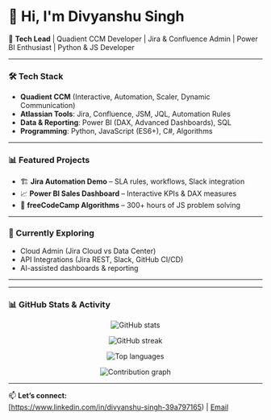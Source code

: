 # 👋 Hi, I'm Divyanshu Singh  

🚀 **Tech Lead** | Quadient CCM Developer | Jira & Confluence Admin | Power BI Enthusiast | Python & JS Developer  

---

### 🛠️ Tech Stack
- **Quadient CCM** (Interactive, Automation, Scaler, Dynamic Communication)  
- **Atlassian Tools**: Jira, Confluence, JSM, JQL, Automation Rules  
- **Data & Reporting**: Power BI (DAX, Advanced Dashboards), SQL  
- **Programming**: Python, JavaScript (ES6+), C#, Algorithms  

---

### 📊 Featured Projects
- 🏗️ **Jira Automation Demo** – SLA rules, workflows, Slack integration  
- 📈 **Power BI Sales Dashboard** – Interactive KPIs & DAX measures  
- 🔑 **freeCodeCamp Algorithms** – 300+ hours of JS problem solving  

---

### 🎯 Currently Exploring
- Cloud Admin (Jira Cloud vs Data Center)  
- API Integrations (Jira REST, Slack, GitHub CI/CD)  
- AI-assisted dashboards & reporting

- ---

---

### 📊 GitHub Stats & Activity

<p align="center">
  <img src="https://github-readme-stats.vercel.app/api?username=divyanshu04-codes&show_icons=true&theme=tokyonight&hide_border=true" alt="GitHub stats" />
</p>

<p align="center">
  <img src="https://github-readme-streak-stats.herokuapp.com/?user=divyanshu04-codes&theme=tokyonight&hide_border=true" alt="GitHub streak" />
</p>

<p align="center">
  <img src="https://github-readme-stats.vercel.app/api/top-langs/?username=divyanshu04-codes&layout=compact&theme=tokyonight&hide_border=true" alt="Top languages" />
</p>

<p align="center">
  <img src="https://github-readme-activity-graph.vercel.app/graph?username=divyanshu04-codes&theme=tokyo-night&hide_border=true" alt="Contribution graph" />
</p>



---

📫 **Let’s connect:**  
[https://www.linkedin.com/in/divyanshu-singh-39a797165) | [Email](iamdivyanshu007@gmail.com)  
